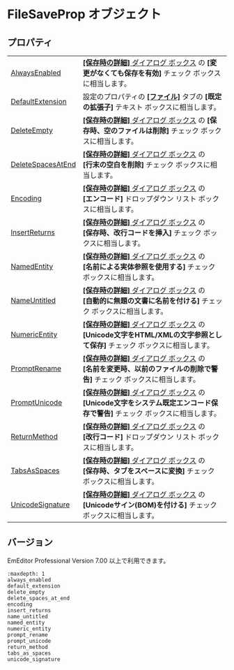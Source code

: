 # FileSaveProp オブジェクト

## プロパティ

|     |     |
| --- | --- |
| [AlwaysEnabled](always_enabled) | [**\[保存時の詳細\]** ダイアログ ボックス](../../dlg/properties/file/save_details/index) の **\[変更がなくても保存を有効\]** チェック ボックスに相当します。 |
| [DefaultExtension](default_extension) | 設定のプロパティの [**\[ファイル\]**](../../dlg/properties/file/index) タブの **\[既定の拡張子\]** テキスト ボックスに相当します。 |
| [DeleteEmpty](delete_empty) | [**\[保存時の詳細\]** ダイアログ ボックス](../../dlg/properties/file/save_details/index) の **\[保存時、空のファイルは削除\]** チェック ボックスに相当します。 |
| [DeleteSpacesAtEnd](delete_spaces_at_end) | [**\[保存時の詳細\]** ダイアログ ボックス](../../dlg/properties/file/save_details/index) の <br> **\[行末の空白を削除\]** チェック ボックスに相当します。 |
| [Encoding](encoding) | [**\[保存時の詳細\]** ダイアログ ボックス](../../dlg/properties/file/save_details/index) の <br> **\[エンコード\]** ドロップダウン リスト ボックスに相当します。 |
| [InsertReturns](insert_returns) | [**\[保存時の詳細\]** ダイアログ ボックス](../../dlg/properties/file/save_details/index) の <br> **\[保存時、改行コードを挿入\]** チェック ボックスに相当します。 |
| [NamedEntity](named_entity) | [**\[保存時の詳細\]** ダイアログ ボックス](../../dlg/properties/file/save_details/index) の <br> **\[名前による実体参照を使用する\]** チェック ボックスに相当します。 |
| [NameUntitled](name_untitled) | [**\[保存時の詳細\]** ダイアログ ボックス](../../dlg/properties/file/save_details/index) の <br> **\[自動的に無題の文書に名前を付ける\]** チェック ボックスに相当します。 |
| [NumericEntity](numeric_entity) | [**\[保存時の詳細\]** ダイアログ ボックス](../../dlg/properties/file/save_details/index) の <br> **\[Unicode文字をHTML/XMLの文字参照として保存\]** チェック ボックスに相当します。 |
| [PromptRename](prompt_rename) | [**\[保存時の詳細\]** ダイアログ ボックス](../../dlg/properties/file/save_details/index) の <br> **\[名前を変更時、以前のファイルの削除で警告\]** チェック ボックスに相当します。 |
| [PromptUnicode](prompt_unicode) | [**\[保存時の詳細\]** ダイアログ ボックス](../../dlg/properties/file/save_details/index) の <br> **\[Unicode文字をシステム既定エンコード保存で警告\]** チェック ボックスに相当します。 |
| [ReturnMethod](return_method) | [**\[保存時の詳細\]** ダイアログ ボックス](../../dlg/properties/file/save_details/index) の <br> **\[改行コード\]** ドロップダウン リスト ボックスに相当します。 |
| [TabsAsSpaces](tabs_as_spaces) | [**\[保存時の詳細\]** ダイアログ ボックス](../../dlg/properties/file/save_details/index) の <br> **\[保存時、タブをスペースに変換\]** チェック ボックスに相当します。 |
| [UnicodeSignature](unicode_signature) | [**\[保存時の詳細\]** ダイアログ ボックス](../../dlg/properties/file/save_details/index) の <br> **\[Unicodeサイン(BOM)を付ける\]** チェック ボックスに相当します。 |

## バージョン

EmEditor Professional Version 7.00 以上で利用できます。

```{toctree}
:maxdepth: 1
always_enabled
default_extension
delete_empty
delete_spaces_at_end
encoding
insert_returns
name_untitled
named_entity
numeric_entity
prompt_rename
prompt_unicode
return_method
tabs_as_spaces
unicode_signature
```
